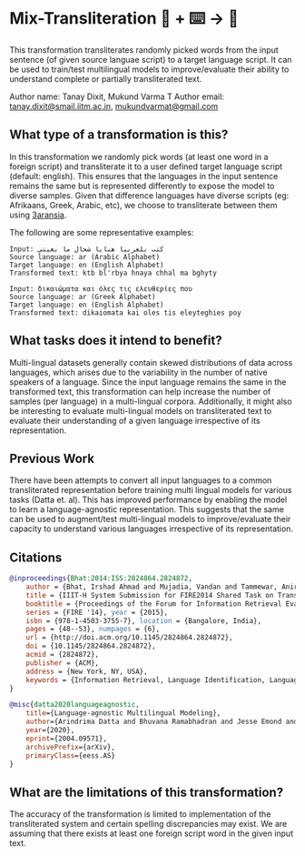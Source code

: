# Mix-Transliteration 🦎  + ⌨️ → 🐍

This transformation transliterates randomly picked words from the input sentence (of given source languae script) to a target language script. 
It can be used to train/test multilingual models to improve/evaluate their ability to understand complete or partially transliterated text.

Author name: Tanay Dixit, Mukund Varma T
Author email: tanay.dixit@smail.iitm.ac.in, mukundvarmat@gmail.com

## What type of a transformation is this?

In this transformation we randomly pick words (at least one word in a foreign script) and transliterate it to a user defined target language script (default: english). 
This ensures that the languages in the input sentence remains the same but is represented differently to expose the model to diverse samples.
Given that difference languages have diverse scripts (eg: Afrikaans, Greek, Arabic, etc), we choose to transliterate between them using [3aransia](https://github.com/3aransia/3aransia).

The following are some representative examples:

    Input: كتب بلعربيا هنايا شحال ما بغيتي
    Source language: ar (Arabic Alphabet)
    Target language: en (English Alphabet)
    Transformed text: ktb bl'rbya hnaya chhal ma bghyty

    Input: δικαιώματα και όλες τις ελευθερίες που
    Source language: ar (Greek Alphabet)
    Target language: en (English Alphabet)
    Transformed text: dikaiomata kai oles tis eleyteghies poy


## What tasks does it intend to benefit?

Multi-lingual datasets generally contain skewed distributions of data across languages, which arises due to the variability in the number of native speakers of a language.
Since the input language remains the same in the transformed text, this transformation can help increase the number of samples (per language) in a multi-lingual corpora. 
Additionally, it might also be interesting to evaluate multi-lingual models on transliterated text to evaluate their understanding of a given language irrespective of its representation.

## Previous Work

There have been attempts to convert all input languages to a common transliterated representation before training multi lingual models for various tasks (Datta et. al). 
This has improved performance by enabling the model to learn a language-agnostic representation. 
This suggests that the same can be used to augment/test multi-lingual models to improve/evaluate their capacity to understand various languages irrespective of its representation. 

## Citations

```bibtex
@inproceedings{Bhat:2014:ISS:2824864.2824872,
    author = {Bhat, Irshad Ahmad and Mujadia, Vandan and Tammewar, Aniruddha and Bhat, Riyaz Ahmad and Shrivastava, Manish}, 
    title = {IIIT-H System Submission for FIRE2014 Shared Task on Transliterated Search}, 
    booktitle = {Proceedings of the Forum for Information Retrieval Evaluation}, 
    series = {FIRE '14}, year = {2015}, 
    isbn = {978-1-4503-3755-7}, location = {Bangalore, India}, 
    pages = {48--53}, numpages = {6}, 
    url = {http://doi.acm.org/10.1145/2824864.2824872}, 
    doi = {10.1145/2824864.2824872}, 
    acmid = {2824872}, 
    publisher = {ACM}, 
    address = {New York, NY, USA}, 
    keywords = {Information Retrieval, Language Identification, Language Modeling, Perplexity, Transliteration},
}
```

```bibtex
@misc{datta2020languageagnostic,
    title={Language-agnostic Multilingual Modeling}, 
    author={Arindrima Datta and Bhuvana Ramabhadran and Jesse Emond and Anjuli Kannan and Brian Roark},
    year={2020},
    eprint={2004.09571},
    archivePrefix={arXiv},
    primaryClass={eess.AS}
}
```

## What are the limitations of this transformation?
The accuracy of the transformation is limited to implementation of the transliterated system and certain spelling discrepancies may exist.
We are assuming that there exists at least one foreign script word in the given input text.